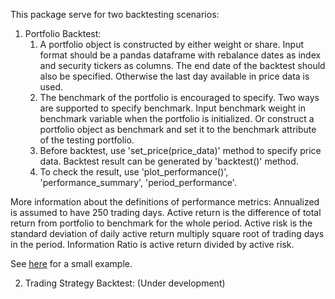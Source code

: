 This package serve for two backtesting scenarios:
1. Portfolio Backtest:
   1. A portfolio object is constructed by either weight or share. Input format should be a pandas dataframe with rebalance dates as index and security tickers as columns. The end date of the backtest should also be specified. Otherwise the last day available in price data is used.
   2. The benchmark of the portfolio is encouraged to specify. Two ways are supported to specify benchmark. Input benchmark weight in benchmark variable when the portfolio is initialized. Or construct a portfolio object as benchmark and set it to the benchmark attribute of the testing portfolio.
   3. Before backtest, use 'set_price(price_data)' method to specify price data. Backtest result can be generated by 'backtest()' method.
   4. To check the result, use 'plot_performance()', 'performance_summary', 'period_performance'.

More information about the definitions of performance metrics:
   Annualized is assumed to have 250 trading days. Active return is the difference of total return from portfolio to benchmark for the whole period. Active risk is the standard deviation of daily active return multiply square root of trading days in the period. Information Ratio is active return divided by active risk.

See [here](https://github.com/andyhu4023/backtest_pkg/blob/master/pkg_test/demo_backtest_pkg.py) for a small example.

2. Trading Strategy Backtest:
(Under development)



